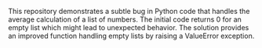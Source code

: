 This repository demonstrates a subtle bug in Python code that handles the average calculation of a list of numbers. The initial code returns 0 for an empty list which might lead to unexpected behavior.  The solution provides an improved function handling empty lists by raising a ValueError exception.